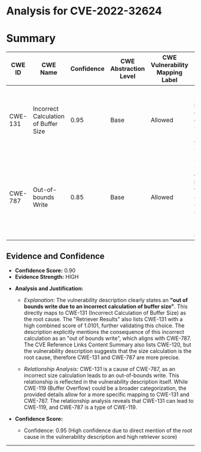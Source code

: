 # Analysis for CVE-2022-32624

# Summary
| CWE ID | CWE Name | Confidence | CWE Abstraction Level | CWE Vulnerability Mapping Label | CWE-Vulnerability Mapping Notes |
|---|---|---|---|---|---|
| CWE-131 | Incorrect Calculation of Buffer Size | 0.95 | Base | Allowed | Primary CWE: The **incorrect calculation of buffer size** is the root cause of the vulnerability. |
| CWE-787 | Out-of-bounds Write | 0.85 | Base | Allowed | Secondary CWE: The **out of bounds write** is a direct consequence of the incorrect buffer size calculation. |

## Evidence and Confidence

*   **Confidence Score:** 0.90
*   **Evidence Strength:** HIGH

- **Analysis and Justification:**  
  - *Explanation:* The vulnerability description clearly states an **"out of bounds write due to an incorrect calculation of buffer size"**. This directly maps to CWE-131 (Incorrect Calculation of Buffer Size) as the root cause. The "Retriever Results" also lists CWE-131 with a high combined score of 1.0101, further validating this choice. The description explicitly mentions the consequence of this incorrect calculation as an "out of bounds write", which aligns with CWE-787. The CVE Reference Links Content Summary also lists CWE-120, but the vulnerability description suggests that the size calculation is the root cause, therefore CWE-131 and CWE-787 are more precise.
  
  - *Relationship Analysis:* CWE-131 is a cause of CWE-787, as an incorrect size calculation leads to an out-of-bounds write. This relationship is reflected in the vulnerability description itself. While CWE-119 (Buffer Overflow) could be a broader categorization, the provided details allow for a more specific mapping to CWE-131 and CWE-787. The relationship analysis reveals that CWE-131 can lead to CWE-119, and CWE-787 is a type of CWE-119.

- **Confidence Score:**  
  - Confidence: 0.95 (High confidence due to direct mention of the root cause in the vulnerability description and high retriever score)
---